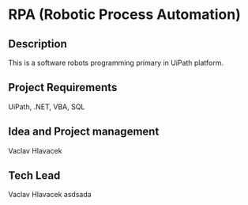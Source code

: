 # RPA (Robotic Process Automation)

## Description
This is a software robots programming primary in UiPath platform.

## Project Requirements
UiPath, .NET, VBA, SQL

## Idea and Project management
Vaclav Hlavacek

## Tech Lead
Vaclav Hlavacek
asdsada

